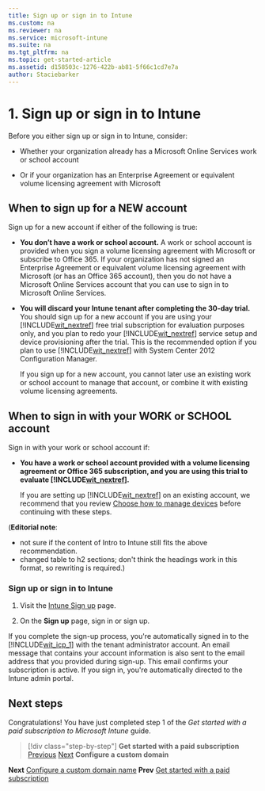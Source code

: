 ```yaml
---
title: Sign up or sign in to Intune
ms.custom: na
ms.reviewer: na
ms.service: microsoft-intune
ms.suite: na
ms.tgt_pltfrm: na
ms.topic: get-started-article
ms.assetid: d158503c-1276-422b-ab81-5f66c1cd7e7a
author: Staciebarker
---
```


# 1. Sign up or sign in to Intune
Before  you either sign up or sign in to Intune, consider:

-   Whether your organization already has a Microsoft Online Services work or school account

-   Or if your organization has an Enterprise Agreement or equivalent volume licensing agreement with Microsoft

## When to sign up for a NEW account

Sign up for a new account if either of the following is true:

- **You don’t have a work or school account.** A work or school account is provided when you sign a volume licensing agreement with Microsoft or subscribe to Office 365. If your organization has not signed an Enterprise Agreement or equivalent volume licensing agreement with Microsoft (or has an Office 365 account), then you do not have a Microsoft Online Services account that you can use to sign in to Microsoft Online Services.
- **You will discard your Intune tenant after completing the 30-day trial.** You should sign up for a new account if you are using your [!INCLUDE[wit_nextref](../includes/wit_nextref_md.md)] free trial subscription for evaluation purposes only, and you plan to redo your [!INCLUDE[wit_nextref](../includes/wit_nextref_md.md)] service setup and device provisioning after the trial. This is the recommended option if you plan to use [!INCLUDE[wit_nextref](../includes/wit_nextref_md.md)] with System Center 2012 Configuration Manager.

    If you sign up for a new account, you cannot later use an existing work or school account to manage that account, or combine it with existing volume licensing agreements.

## When to sign in with your WORK or SCHOOL account
Sign in with your work or school account if:

- **You have a work or school account provided with a volume licensing agreement or Office 365 subscription, and you are using this trial to evaluate [!INCLUDE[wit_nextref](./includes/wit_nextref_md.md)].**

    If you are setting up [!INCLUDE[wit_nextref](../includes/wit_nextref_md.md)] on an existing account, we recommend that you review [Choose how to manage devices](introduction-to-microsoft-intune.md) before continuing with these steps.

(**Editorial note**:
* not sure if the content of Intro to Intune still fits the above recommendation.
* changed table to h2 sections; don't think the headings work in this format, so rewriting is required.)

### Sign up or sign in to Intune

1.  Visit the [Intune Sign up](https://portal.office.com/Signup/Signup.aspx?OfferId=40BE278A-DFD1-470a-9EF7-9F2596EA7FF9&dl=INTUNE_A&ali=1#0%20) page.

2.  On the **Sign up** page, sign in or sign up.

If  you complete the sign-up process, you're automatically signed in to the [!INCLUDE[wit_icp_1](../includes/wit_icp_1_md.md)] with the tenant administrator account. An email message that contains your account information is also sent to the email address that you provided during sign-up. This email confirms your subscription is active. If you sign in, you're automatically directed to the Intune admin portal.

## Next steps
Congratulations! You have just completed step 1 of the *Get started with a paid subscription to Microsoft Intune* guide.


>[!div class="step-by-step"]
**Get started with a paid subscription**
[Previous](.\get-started-with-a-paid-subscription-to-microsoft-intune-test.md)
[Next](.\get-started-with-a-paid-subscription-to-microsoft-intune-step-2.md)
**Configure a custom domain**


**Next** [Configure a custom domain name](get-started-with-a-paid-subscription-to-microsoft-intune-step-2.md)
**Prev** [Get started with a paid subscription](get-started-with-a-paid-subscription-to-microsoft-intune-test.md)
